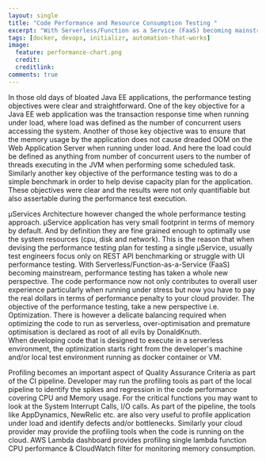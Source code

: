 ```yaml
---
layout: single
title: "Code Performance and Resource Consumption Testing "
excerpt: "With Serverless/Function as a Service (FaaS) becoming mainstream the Performance & Resource Consumption testing has become ever more important"
tags: [docker, devops, initializr, automation-that-works]
image:
  feature: performance-chart.png
  credit: 
  creditlink: 
comments: true
---
```


In those old days of bloated Java EE applications, the performance testing objectives were clear and straightforward. 
One of the key objective for a Java EE web application was the transaction response time when running under load, where load was defined as the number of concurrent users accessing the system.
Another of those key objective was to ensure that the memory usage by the application does not cause dreaded OOM on the Web Application Server when running under load. And here the load could be defined as anything from number of concurrent users to the number of threads executing in the JVM when performing some scheduled task.
Similarly another key objective of the performance testing was to do a simple benchmark in order to help devise capacity plan for the application.
These objectives were clear and the results were not only quantifiable but also assertable during the performance test execution.

µServices Architecture however changed the whole performance testing approach. µService application has very small footprint in terms of memory by default. And by definition they are fine grained enough to optimally use the system resources (cpu, disk and network).
This is the reason that when devising the performance testing plan for testing a single µService, usually test engineers focus only on REST API benchmarking or struggle with UI performance testing.
With Serverless/Function-as-a-Service (FaaS) becoming mainstream, performance testing has taken a whole new perspective. The code performance now not only contributes to overall user experience particularly when running under stress but now you have to pay the real dollars in terms of performance penalty to your cloud provider.
The objective of the performance testing, take a new perspective i.e. Optimization. There is however a delicate balancing required when optimizing the code to run as serverless, over-optimisation and premature optimisation is declared as root of all evils by DonaldKnuth.   
When developing code that is designed to execute in a serverless environment, the optimization starts right from the developer's machine and/or local test environment running as docker container or VM. 

Profiling becomes an important aspect of Quality Assurance Criteria as part of the CI pipeline. Developer may run the profiling tools as part of the local pipeline to identify the spikes and regression in the code performance covering CPU and Memory usage. For the critical functions you may want to look at the System Interrupt Calls, I/O calls.
As part of the pipeline, the tools like AppDynamics, NewRelic etc. are also very useful to profile application under load and identify defects and/or bottlenecks. 
Similarly your cloud provider may provide the profiling tools when the code is running on the cloud. AWS Lambda dashboard provides profiling single lambda function CPU performance & CloudWatch filter for monitoring memory consumption.
 
 
  